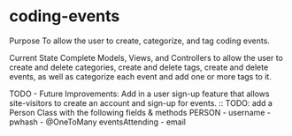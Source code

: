 # coding-events

Purpose
  To allow the user to create, categorize, and tag coding events.
  
 Current State
  Complete Models, Views, and Controllers to allow the user to create and delete categories, create and delete tags, create and delete events, 
  as well as categorize each event and add one or more tags to it.
  
 TODO - Future Improvements:
  Add in a user sign-up feature that allows site-visitors to create an account and sign-up for events.
    :: TODO: add a Person Class with the following fields & methods
    PERSON
      - username
      - pwhash
      - @OneToMany eventsAttending
      - email
